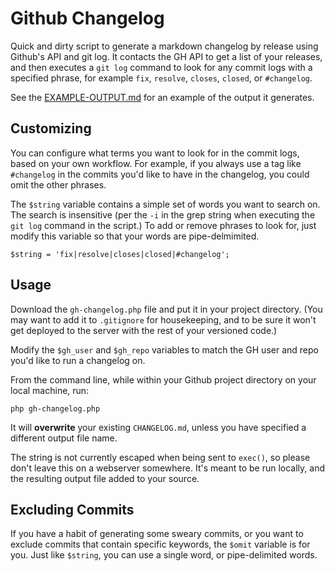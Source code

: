 Github Changelog
============

Quick and dirty script to generate a markdown changelog by release using Github's API and git log. It contacts the GH API to get a list of your releases, and then executes a `git log` command to look for any commit logs with a specified phrase, for example `fix`, `resolve`, `closes`, `closed`, or `#changelog`.

See the [EXAMPLE-OUTPUT.md](https://github.com/snipe/gh-changelog/blob/master/EXAMPLE-OUTPUT.md) for an example of the output it generates.

## Customizing

You can configure what terms you want to look for in the commit logs, based on your own workflow. For example, if you always use a tag like `#changelog` in the commits you'd like to have in the changelog, you could omit the other phrases.

The `$string` variable contains a simple set of words you want to search on. The search is insensitive (per the `-i` in the grep string when executing the `git log` command in the script.) To add or remove phrases to look for, just modify this variable so that your words are pipe-delmimited.

`$string = 'fix|resolve|closes|closed|#changelog';`

## Usage
Download the `gh-changelog.php` file and put it in your project directory. (You may want to add it to `.gitignore` for housekeeping, and to be sure it won't get deployed to the server with the rest of your versioned code.)

Modify the `$gh_user` and `$gh_repo` variables to match the GH user and repo you'd like to run a changelog on.

From the command line, while within your Github project directory on your local machine, run:

`php gh-changelog.php`

It will **overwrite** your existing `CHANGELOG.md`, unless you have specified a different output file name.

The string is not currently escaped when being sent to `exec()`, so please don't leave this on a webserver somewhere. It's meant to be run locally, and the resulting output file added to your source.

## Excluding Commits

If you have a habit of generating some sweary commits, or you want to exclude commits that contain specific keywords, the `$omit` variable is for you. Just like `$string`, you can use a single word, or pipe-delimited words.